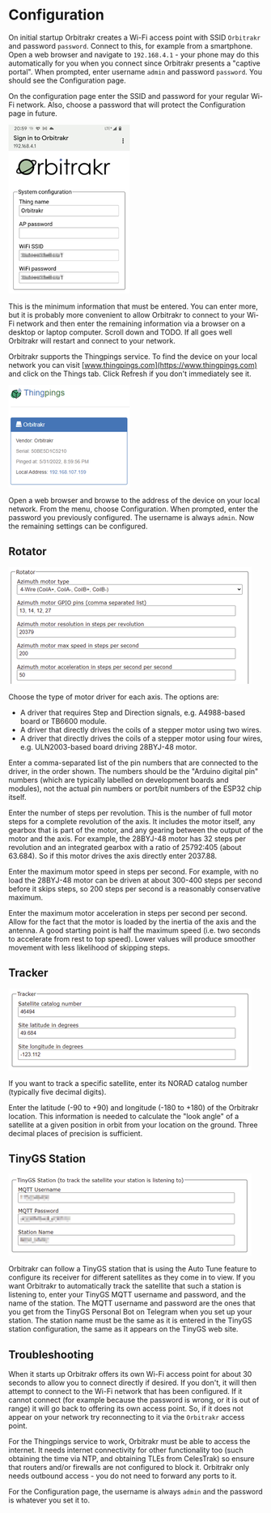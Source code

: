 # Configuration

On initial startup Orbitrakr creates a Wi-Fi access point with SSID `Orbitrakr` and password `password`. Connect to this, for example from a smartphone. Open a web browser and navigate to `192.168.4.1` - your phone may do this automatically for you when you connect since Orbitrakr presents a "captive portal". When prompted, enter username `admin` and password `password`. You should see the Configuration page.

On the configuration page enter the SSID and password for your regular Wi-Fi network. Also, choose a password that will protect the Configuration page in future.

![System configuration](img/config-system.png)

This is the minimum information that must be entered. You can enter more, but it is probably more convenient to allow Orbitrakr to connect to your Wi-Fi network and then enter the remaining information via a browser on a desktop or laptop computer. Scroll down and TODO. If all goes well Orbitrakr will restart and connect to your network.

Orbitrakr supports the Thingpings service. To find the device on your local network you can visit [www.thingpings.com](https://www.thingpings.com) and click on the Things tab. Click Refresh if you don't immediately see it.

![Orbitrakr on Thingpings](img/config-thingpings.png)

Open a web browser and browse to the address of the device on your local network. From the menu, choose Configuration. When prompted, enter the password you previously configured. The username is always `admin`. Now the remaining settings can be configured.

## Rotator

![Rotator configuration](img/config-rotator.png)

Choose the type of motor driver for each axis. The options are:
- A driver that requires Step and Direction signals, e.g. A4988-based board or TB6600 module.
- A driver that directly drives the coils of a stepper motor using two wires.
- A driver that directly drives the coils of a stepper motor using four wires, e.g. ULN2003-based board driving 28BYJ-48 motor.

Enter a comma-separated list of the pin numbers that are connected to the driver, in the order shown. The numbers should be the "Arduino digital pin" numbers (which are typically labelled on development boards and modules), not the actual pin numbers or port/bit numbers of the ESP32 chip itself.

Enter the number of steps per revolution. This is the number of full motor steps for a complete revolution of the axis. It includes the motor itself, any gearbox that is part of the motor, and any gearing between the output of the motor and the axis. For example, the 28BYJ-48 motor has 32 steps per revolution and an integrated gearbox with a ratio of 25792:405 (about 63.684). So if this motor drives the axis directly enter 2037.88.

Enter the maximum motor speed in steps per second. For example, with no load the 28BYJ-48 motor can be driven at about 300-400 steps per second before it skips steps, so 200 steps per second is a reasonably conservative maximum.

Enter the maximum motor acceleration in steps per second per second. Allow for the fact that the motor is loaded by the inertia of the axis and the antenna. A good starting point is half the maximum speed (i.e. two seconds to accelerate from rest to top speed). Lower values will produce smoother movement with less likelihood of skipping steps.

## Tracker

![Tracker configuration](img/config-tracker.png)

If you want to track a specific satellite, enter its NORAD catalog number (typically five decimal digits).

Enter the latitude (-90 to +90) and longitude (-180 to +180) of the Orbitrakr location. This information is needed to calculate the "look angle" of a satellite at a given position in orbit from your location on the ground. Three decimal places of precision is sufficient.

## TinyGS Station

![TinyGS configuration](img/config-tinygs.png)

Orbitrakr can follow a TinyGS station that is using the Auto Tune feature to configure its receiver for different satellites as they come in to view. If you want Orbitrakr to automatically track the satellite that such a station is listening to, enter your TinyGS MQTT username and password, and the name of the station. The MQTT username and password are the ones that you get from the TinyGS Personal Bot on Telegram when you set up your station. The station name must be the same as it is entered in the TinyGS station configuration, the same as it appears on the TinyGS web site.

## Troubleshooting

When it starts up Orbitrakr offers its own Wi-Fi access point for about 30 seconds to allow you to connect directly if desired. If you don't, it will then attempt to connect to the Wi-Fi network that has been configured. If it cannot connect (for example because the password is wrong, or it is out of range) it will go back to offering its own access point. So, if it does not appear on your network try reconnecting to it via the `Orbitrakr` access point.

For the Thingpings service to work, Orbitrakr must be able to access the internet. It needs internet connectivity for other functionality too (such obtaining the time via NTP, and obtaining TLEs from CelesTrak) so ensure that routers and/or firewalls are not configured to block it. Orbitrakr only needs outbound access - you do not need to forward any ports to it.

For the Configuration page, the username is always `admin` and the password is whatever you set it to.
